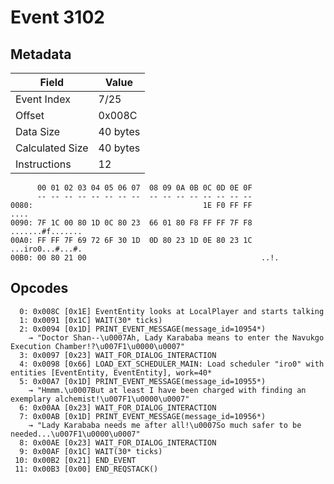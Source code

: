 # Event 3102

## Metadata

| Field           | Value    |
|-----------------|----------|
| Event Index     | 7/25     |
| Offset          | 0x008C   |
| Data Size       | 40 bytes |
| Calculated Size | 40 bytes |
| Instructions    | 12       |

```
      00 01 02 03 04 05 06 07  08 09 0A 0B 0C 0D 0E 0F
      -- -- -- -- -- -- -- --  -- -- -- -- -- -- -- --
0080:                                      1E F0 FF FF              ....
0090: 7F 1C 00 80 1D 0C 80 23  66 01 80 F8 FF FF 7F F8  .......#f.......
00A0: FF FF 7F 69 72 6F 30 1D  0D 80 23 1D 0E 80 23 1C  ...iro0...#...#.
00B0: 00 80 21 00                                       ..!.            
```

## Opcodes

```
  0: 0x008C [0x1E] EventEntity looks at LocalPlayer and starts talking
  1: 0x0091 [0x1C] WAIT(30* ticks)
  2: 0x0094 [0x1D] PRINT_EVENT_MESSAGE(message_id=10954*)
    → "Doctor Shan--\u0007Ah, Lady Karababa means to enter the Navukgo Execution Chamber!?\u007F1\u0000\u0007"
  3: 0x0097 [0x23] WAIT_FOR_DIALOG_INTERACTION
  4: 0x0098 [0x66] LOAD_EXT_SCHEDULER_MAIN: Load scheduler "iro0" with entities [EventEntity, EventEntity], work=40*
  5: 0x00A7 [0x1D] PRINT_EVENT_MESSAGE(message_id=10955*)
    → "Hmmm.\u0007But at least I have been charged with finding an exemplary alchemist!\u007F1\u0000\u0007"
  6: 0x00AA [0x23] WAIT_FOR_DIALOG_INTERACTION
  7: 0x00AB [0x1D] PRINT_EVENT_MESSAGE(message_id=10956*)
    → "Lady Karababa needs me after all!\u0007So much safer to be needed...\u007F1\u0000\u0007"
  8: 0x00AE [0x23] WAIT_FOR_DIALOG_INTERACTION
  9: 0x00AF [0x1C] WAIT(30* ticks)
 10: 0x00B2 [0x21] END_EVENT
 11: 0x00B3 [0x00] END_REQSTACK()
```
